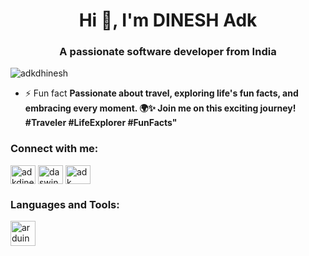 <h1 align="center">Hi 👋, I'm DINESH Adk</h1>
<h3 align="center">A passionate software developer from India</h3>

<p align="left"> <img src="https://komarev.com/ghpvc/?username=adkdhinesh&label=Profile%20views&color=0e75b6&style=flat" alt="adkdhinesh" /> </p>

- ⚡ Fun fact **Passionate about travel, exploring life's fun facts, and embracing every moment. 🌍✨ Join me on this exciting journey! #Traveler #LifeExplorer #FunFacts"**

<h3 align="left">Connect with me:</h3>
<p align="left">
<a href="https://linkedin.com/in/adkdinesh" target="blank"><img align="center" src="https://raw.githubusercontent.com/rahuldkjain/github-profile-readme-generator/master/src/images/icons/Social/linked-in-alt.svg" alt="adkdinesh" height="30" width="40" /></a>
<a href="https://instagram.com/daswin__adk" target="blank"><img align="center" src="https://raw.githubusercontent.com/rahuldkjain/github-profile-readme-generator/master/src/images/icons/Social/instagram.svg" alt="daswin__adk" height="30" width="40" /></a>
<a href="https://www.youtube.com/c/adk studio" target="blank"><img align="center" src="https://raw.githubusercontent.com/rahuldkjain/github-profile-readme-generator/master/src/images/icons/Social/youtube.svg" alt="adk studio" height="30" width="40" /></a>
</p>

<h3 align="left">Languages and Tools:</h3>
<p align="left"> <a href="https://www.arduino.cc/" target="_blank" rel="noreferrer"> <img src="https://cdn.worldvectorlogo.com/logos/arduino-1.svg" alt="arduino" width="40" height="40"/> </a>
